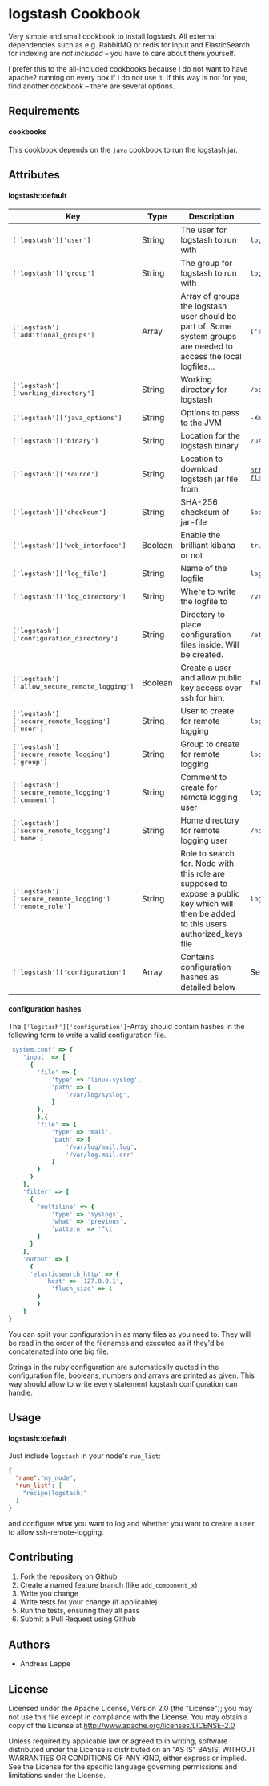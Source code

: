 logstash Cookbook
=================

Very simple and small cookbook to install logstash. All external
dependencies such as e.g. RabbitMQ or redis for input and ElasticSearch
for indexing are *not included* – you have to care about them yourself.

I prefer this to the all-included cookbooks because I do not want to
have apache2 running on every box if I do not use it. If this way is not
for you, find another cookbook – there are several options.

Requirements
------------

#### cookbooks

This cookbook depends on the `java` cookbook to run the logstash.jar.

Attributes
----------

#### logstash::default
| Key | Type | Description | Default |
|-----|------|-------------|---------|
|<tt>['logstash']['user']</tt>|String|The user for logstash to run with|<tt>logstash</tt>|
|<tt>['logstash']['group']</tt>|String|The group for logstash to run with|<tt>logstash</tt>|
|<tt>['logstash']['additional_groups']</tt>|Array|Array of groups the logstash user should be part of. Some system groups are needed to access the local logfiles…|<tt>['adm','root']</tt>|
|<tt>['logstash']['working_directory']</tt>|String|Working directory for logstash|<tt>/opt/logstash</tt>|
|<tt>['logstash']['java_options']</tt>|String|Options to pass to the JVM|<tt>-Xms512m -Xmx512m</tt>|
|<tt>['logstash']['binary']</tt>|String|Location for the logstash binary|<tt>/usr/local/bin/logstash.jar</tt>|
|<tt>['logstash']['source']</tt>|String|Location to download logstash jar file from|<tt>https://logstash.objects.dreamhost.com/release/logstash-1.1.13-flatjar.jar</tt>|
|<tt>['logstash']['checksum']</tt>|String|SHA-256 checksum of jar-file|<tt>5ba0639ff4da064c2a4f6a04bd7006b1997a6573859d3691e210b6855e1e47f1</tt>|
|<tt>['logstash']['web_interface']</tt>|Boolean|Enable the brilliant kibana or not|<tt>true</tt>|
|<tt>['logstash']['log_file']</tt>|String|Name of the logfile|<tt>logstash.log</tt>|
|<tt>['logstash']['log_directory']</tt>|String|Where to write the logfile to|<tt>/var/log</tt>|
|<tt>['logstash']['configuration_directory']</tt>|String|Directory to place configuration files inside. Will be created.|<tt>/etc/logstash/conf.d'</tt>|
|<tt>['logstash']['allow_secure_remote_logging']</tt>|Boolean|Create a user and allow public key access over ssh for him.|<tt>false</tt>|
|<tt>['logstash']['secure_remote_logging']['user']</tt>|String|User to create for remote logging|<tt>logging</tt>|
|<tt>['logstash']['secure_remote_logging']['group']</tt>|String|Group to create for remote logging|<tt>logging</tt>|
|<tt>['logstash']['secure_remote_logging']['comment']</tt>|String|Comment to create for remote logging user|<tt>logging</tt>|
|<tt>['logstash']['secure_remote_logging']['home']</tt>|String|Home directory for remote logging user|<tt>/home/logging</tt>|
|<tt>['logstash']['secure_remote_logging']['remote_role']</tt>|String|Role to search for. Node with this role are supposed to expose a public key which will then be added to this users authorized_keys file|<tt>logstash-client</tt>|
|<tt>['logstash']['configuration']</tt>|Array|Contains configuration hashes as detailed below|See attributes file|

#### configuration hashes

The `['logstash']['configuration']`-Array should contain hashes in the
following form to write a valid configuration file.

```ruby
'system.conf' => {
	'input' => [
	  {
  		'file' => {
  			'type' => 'linux-syslog',
  			'path' => [
  				'/var/log/syslog',
  			]
  		},
		},{
  		'file' => {
  			'type' => 'mail',
  			'path' => [
  				'/var/log/mail.log',
  				'/var/log.mail.err'
  			]
  		}
	  }
	],
	'filter' => [
	  {
  		'multiline' => {
  			'type' => 'syslogs',
  			'what' => 'previous',
  			'pattern' => '^\t'
  		}
	  }
	],
	'output' => [
	  {
  	  'elasticsearch_http' => {
  		  'host' => '127.0.0.1',
  			'flush_size' => 1
  		}
		}
	]
}
```

You can split your configuration in as many files as you need to. They
will be read in the order of the filenames and executed as if they'd be
concatenated into one big file.

Strings in the ruby configuration are automatically quoted in the
configuration file, booleans, numbers and arrays are printed as given.
This way should allow to write every statement logstash configuration
can handle.

Usage
-----
#### logstash::default

Just include `logstash` in your node's `run_list`:

```json
{
  "name":"my_node",
  "run_list": [
    "recipe[logstash]"
  ]
}
```

and configure what you want to log and whether you want to create a user
to allow ssh-remote-logging.

Contributing
------------

1. Fork the repository on Github
2. Create a named feature branch (like `add_component_x`)
3. Write you change
4. Write tests for your change (if applicable)
5. Run the tests, ensuring they all pass
6. Submit a Pull Request using Github

Authors
-------

* Andreas Lappe

License
-------

Licensed under the Apache License, Version 2.0 (the "License"); you may not use this file except in compliance with the License. You may obtain a copy of the License at http://www.apache.org/licenses/LICENSE-2.0

Unless required by applicable law or agreed to in writing, software distributed under the License is distributed on an "AS IS" BASIS, WITHOUT WARRANTIES OR CONDITIONS OF ANY KIND, either express or implied. See the License for the specific language governing permissions and limitations under the License.
